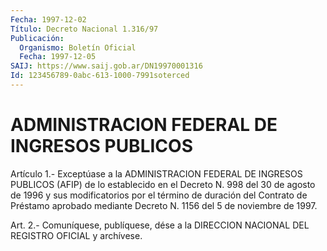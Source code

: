 ```yaml
---
Fecha: 1997-12-02
Título: Decreto Nacional 1.316/97
Publicación:
  Organismo: Boletín Oficial
  Fecha: 1997-12-05
SAIJ: https://www.saij.gob.ar/DN19970001316
Id: 123456789-0abc-613-1000-7991soterced
---
```

# ADMINISTRACION FEDERAL DE INGRESOS PUBLICOS

<a id="1"></a>
Artículo  1.-  Exceptúase  a  la  ADMINISTRACION FEDERAL DE INGRESOS PUBLICOS (AFIP) de lo establecido en  el  Decreto  N.  998 del 30 de agosto  de 1996 y sus modificatorios por el término de duración  del Contrato  de  Préstamo  aprobado  mediante  Decreto N. 1156 del 5 de noviembre de 1997.

<a id="2"></a>
Art.  2.-  Comuníquese, publíquese, dése a la DIRECCION NACIONAL DEL REGISTRO OFICIAL y archívese.